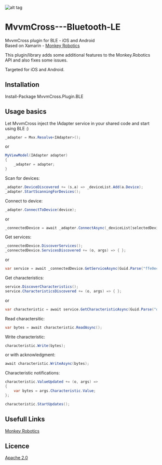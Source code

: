 ![alt tag](https://raw.github.com/xabre/MvvmCross-BluetoothLE/master/icon_small.png)
# MvvmCross---Bluetooth-LE   
MvvmCross plugin for BLE - iOS and Android   
Based on Xamarin - [Monkey Robotics](https://github.com/xamarin/Monkey.Robotics)

This plugin/library adds some additional features to the Monkey.Robotics API and also fixes some issues.  

Targeted for iOS and Android.
    
## Installation
   
Install-Package MvvmCross.Plugin.BLE   

## Usage basics   
   
Let MvvmCross inject the IAdapter service in your shared code and start using BLE :)

```csharp
_adapter = Mvx.Resolve<IAdapter>();
```
or
```csharp
MyViewModel(IAdapter adapter)
{
	_adapter = adapter;
}
```

Scan for devices:
```csharp
_adapter.DeviceDiscovered += (s,a) => _deviceList.Add(a.Device);
_adapter.StartScanningForDevices();
```

Connect to device:
```csharp
_adapter.ConnectToDevice(device);
```
or
```csharp
_connectedDevice = await _adapter.ConnectAsync(_deviceList[selectedDeviceIndex]);
```

Get services:
```csharp
_connectedDevice.DiscoverServices();
_connectedDevice.ServicesDiscovered += (o, args) => { };
```
or
```csharp
var service = await _connectedDevice.GetServiceAsync(Guid.Parse("ffe0ecd2-3d16-4f8d-90de-e89e7fc396a5"));
```

Get characteristics:
```csharp
service.DiscoverCharacteristics();
service.CharacteristicsDiscovered += (o, args) => { };
```
or
```csharp
var characteristic = await service.GetCharacteristicAsync(Guid.Parse("d8de624e-140f-4a22-8594-e2216b84a5f2"));
```

Read charactersitic:
```csharp
var bytes = await characteristic.ReadAsync();
```

Write characteristic:
```csharp
characteristic.Write(bytes);
```
or with acknowledgment:
```csharp
await characteristic.WriteAsync(bytes);
```

Characteristic notifications:
```csharp
characteristic.ValueUpdated += (o, args) =>
{
 	var bytes = args.Characteristic.Value;
};

characteristic.StartUpdates();
```

## Usefull Links

[Monkey Robotics](https://github.com/xamarin/Monkey.Robotics)

## Licence

[Apache 2.0](https://github.com/xabre/MvvmCross-BluetoothLE/blob/master/LICENSE)





